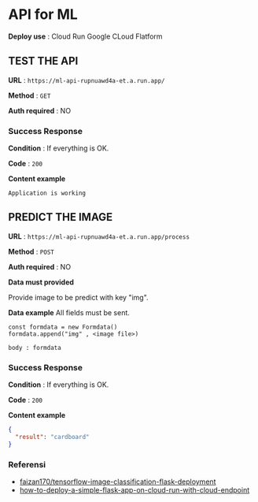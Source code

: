# API for ML

**Deploy use** : Cloud Run Google CLoud Flatform

## TEST THE API

**URL** : `https://ml-api-rupnuawd4a-et.a.run.app/`

**Method** : `GET`

**Auth required** : NO

### Success Response

**Condition** : If everything is OK.

**Code** : `200`

**Content example**

```
Application is working

```

## PREDICT THE IMAGE

**URL** : `https://ml-api-rupnuawd4a-et.a.run.app/process`

**Method** : `POST`

**Auth required** : NO

**Data must provided**

Provide image to be predict with key "img".

**Data example**
All fields must be sent.

```
const formdata = new Formdata()
formdata.append("img" , <image file>)

body : formdata
```

### Success Response

**Condition** : If everything is OK.

**Code** : `200`

**Content example**

```json
{
  "result": "cardboard"
}
```

### Referensi

- [faizan170/tensorflow-image-classification-flask-deployment](https://github.com/faizan170/tensorflow-image-classification-flask-deployment "faizan170's Github profile")
- [how-to-deploy-a-simple-flask-app-on-cloud-run-with-cloud-endpoint](https://medium.com/fullstackai/how-to-deploy-a-simple-flask-app-on-cloud-run-with-cloud-endpoint-e10088170eb7 "simple-flask-app-on-cloud-run")
